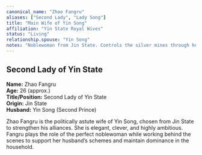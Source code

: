 ```yaml
---
canonical_name: "Zhao Fangru"
aliases: ["Second Lady", "Lady Song"]
title: "Main Wife of Yin Song"
affiliation: "Yin State Royal Wives"
status: "Living"
relationship.spouse: "Yin Song"
notes: "Noblewoman from Jin State. Controls the silver mines through her family. Politically savvy but deeply insecure about her husband’s attention."
---
```

## Second Lady of Yin State  
**Name:** Zhao Fangru  
**Age:** 26 (approx.)  
**Title/Position:** Second Lady of Yin State  
**Origin:** Jin State  
**Husband:** Yin Song (Second Prince)

Zhao Fangru is the politically astute wife of Yin Song, chosen from Jin State to strengthen his alliances. She is elegant, clever, and highly ambitious. Fangru plays the role of the perfect noblewoman while working behind the scenes to support her husband’s schemes and maintain dominance in the household.
